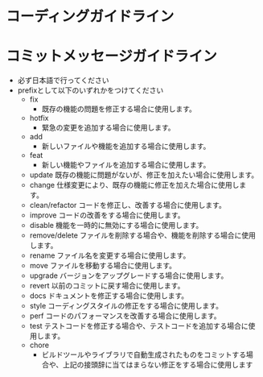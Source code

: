 # コーディングガイドライン
# コミットメッセージガイドライン
- 必ず日本語で行ってください
- prefixとして以下のいずれかをつけてください
  - fix	
    - 既存の機能の問題を修正する場合に使用します。
  - hotfix
    - 緊急の変更を追加する場合に使用します。
  - add
    - 新しいファイルや機能を追加する場合に使用します。
  - feat
    - 新しい機能やファイルを追加する場合に使用します。
  - update
    既存の機能に問題がないが、修正を加えたい場合に使用します。
  - change
    仕様変更により、既存の機能に修正を加えた場合に使用します。
  - clean/refactor
    コードを修正し、改善する場合に使用します。
  - improve
    コードの改善をする場合に使用します。
  - disable
    機能を一時的に無効にする場合に使用します。
  - remove/delete
    ファイルを削除する場合や、機能を削除する場合に使用します。
  - rename
    ファイル名を変更する場合に使用します。
  - move
    ファイルを移動する場合に使用します。
  - upgrade
    バージョンをアップグレードする場合に使用します。
  - revert
    以前のコミットに戻す場合に使用します。
  - docs
    ドキュメントを修正する場合に使用します。
  - style
    コーディングスタイルの修正をする場合に使用します。
  - perf
    コードのパフォーマンスを改善する場合に使用します。
  - test
    テストコードを修正する場合や、テストコードを追加する場合に使用します。
  - chore
    - ビルドツールやライブラリで自動生成されたものをコミットする場合や、上記の接頭辞に当てはまらない修正をする場合に使用します
